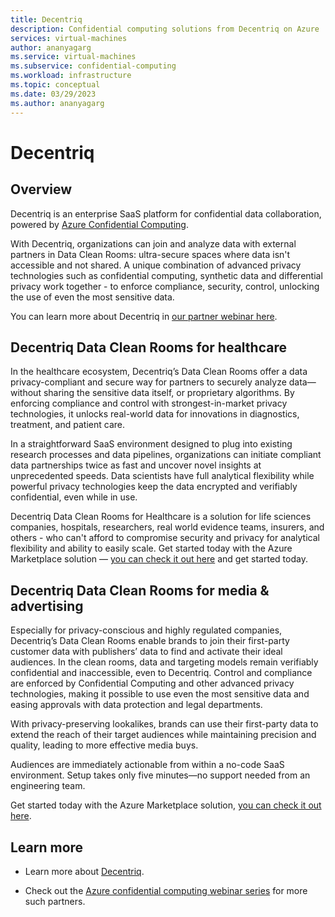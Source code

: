 ```yaml
---
title: Decentriq
description: Confidential computing solutions from Decentriq on Azure
services: virtual-machines
author: ananyagarg
ms.service: virtual-machines
ms.subservice: confidential-computing
ms.workload: infrastructure
ms.topic: conceptual
ms.date: 03/29/2023
ms.author: ananyagarg
---
```


# Decentriq


## Overview

Decentriq is an enterprise SaaS platform for confidential data collaboration, powered by  [Azure Confidential Computing](../index.yml).

With Decentriq, organizations can join and analyze data with external partners in  Data Clean Rooms: ultra-secure spaces where data isn't accessible and not shared. A unique combination of advanced privacy technologies such as confidential computing, synthetic data and differential privacy work together - to enforce compliance, security, control, unlocking the use of even the most sensitive data.

You can learn more about Decentriq in [our partner webinar here](https://vshow.on24.com/vshow/Azure_Confidential/exhibits/Decentriq).

## Decentriq Data Clean Rooms for healthcare

In the healthcare ecosystem, Decentriq’s Data Clean Rooms offer a data privacy-compliant and secure way for partners to securely analyze data—without sharing the sensitive data itself, or proprietary algorithms. By enforcing compliance and control with strongest-in-market privacy technologies, it unlocks real-world data for innovations in diagnostics, treatment, and patient care.

In a straightforward SaaS environment designed to plug into existing research processes and data pipelines, organizations can initiate compliant data partnerships twice as fast and uncover novel insights at unprecedented speeds. Data scientists have full analytical flexibility while powerful privacy technologies keep the data encrypted and verifiably confidential, even while in use. 

Decentriq Data Clean Rooms for Healthcare is a solution for life sciences companies, hospitals, researchers, real world evidence teams, insurers, and others - who can't afford to compromise security and privacy for analytical flexibility and ability to easily scale. Get started today with the Azure Marketplace solution — [you can check it out here](https://azuremarketplace.microsoft.com/en-us/marketplace/apps/dqtechnologiesag1586942031480.decentriq_healthcare_cleanroom?tab=Overview) and get started today.

## Decentriq Data Clean Rooms for media & advertising

Especially for privacy-conscious and highly regulated companies, Decentriq’s Data Clean Rooms enable brands to join their first-party customer data with publishers’ data to find and activate their ideal audiences. In the clean rooms, data and targeting models remain verifiably confidential and inaccessible, even to Decentriq. Control and compliance are enforced by Confidential Computing and other advanced privacy technologies, making it possible to use even the most sensitive data and easing approvals with data protection and legal departments.

With privacy-preserving lookalikes, brands can use their first-party data to extend the reach of their target audiences while maintaining precision and quality, leading to more effective media buys. 

Audiences are immediately actionable from within a no-code SaaS environment. Setup takes only five minutes—no support needed from an engineering team.

Get started today with the Azure Marketplace solution, [you can check it out here](https://azuremarketplace.microsoft.com/en-us/marketplace/apps/dqtechnologiesag1586942031480.decentriq_media_cleanroom?tab=Overview).


## Learn more

- Learn more about [Decentriq](https://www.decentriq.com/).

- Check out the [Azure confidential computing webinar series](https://vshow.on24.com/vshow/Azure_Confidential/exhibits/Home) for more such partners.
